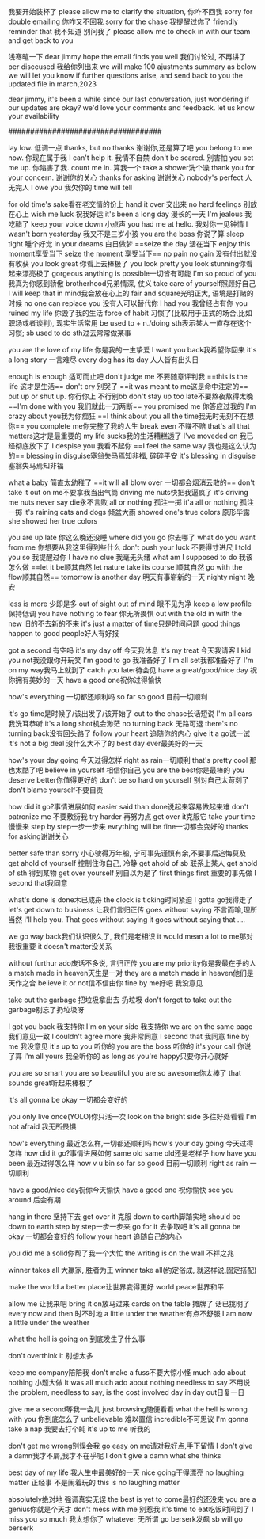 我要开始装杯了
please allow me to clarify the situation,
你咋不回我
sorry for double emailing
你咋又不回我
sorry for the chase
我提醒过你了
friendly reminder that
我不知道 别问我了
please allow me to check in with our team and get back to you


浅寒暄一下
dear jimmy hope the email finds you well
我们讨论过, 不再讲了
per disccused
我给你列出来
we will make 100 ajustments summary as below
we will let you know if further questions arise, and send back to you the updated file in march,2023


dear jimmy,
	it's been a while since our last conversation, just wondering if our updates are okay?
we'd love your comments and feedback. let us know your availability


###################################

lay low. 低调一点
thanks, but no thanks 谢谢你,还是算了吧
you belong to me now. 你现在属于我
I can't help it. 我情不自禁
don't be scared. 别害怕
you set me up. 你陷害了我.
count me in. 算我一个
take a shower洗个澡
thank you for your concern. 谢谢你的关心
thanks for asking 谢谢关心
nobody's perfect 人无完人
I owe you 我欠你的
time will tell

for old time's sake看在老交情的份上
hand it over 交出来
no hard feelings 别放在心上
wish me luck 祝我好运
it's been a long day 漫长的一天
I'm jealous 我吃醋了
keep your voice down 小点声
you had me at hello. 我对你一见钟情
I wasn't born yesterday 我又不是三岁小孩
you are the boss 你说了算
sleep tight 睡个好觉
in your dreams 白日做梦
==seize the day 活在当下
enjoy this moment享受当下
seize the moment 享受当下==
no pain no gain 没有付出就没有收获
you look great 你看上去棒极了
you look pretty
you look stunning你看起来漂亮极了
gorgeous
anything is possible一切皆有可能
I'm so proud of you 我真为你感到骄傲
brotherhood兄弟情深, 仗义
take care of yourself照顾好自己
I will keep that in mind我会放在心上的
fair and square光明正大, 语境是打赌的时候
no one can replace you 没有人可以替代你
I had you 我曾经占有你
you ruined my life 你毁了我的生活
force of habit 习惯了(比较用于正式的场合,比如职场或者谈判), 现实生活常用 be used to + n./doing sth表示某人一直存在这个习惯; sb used to do sth过去常常做某事

you are the love of my life 你是我的一生挚爱
I want you back我希望你回来
it's a long story 一言难尽
every dog has its day 人人皆有出头日

enough is enough 适可而止吧
don't judge me 不要随意评判我
==this is the life 这才是生活==
don't cry 别哭了
==it was meant to me这是命中注定的==
put up or shut up. 你行你上 不行别bb
don't stay up too late不要熬夜熬得太晚
==I'm done with you 我们就此一刀两断==
you promised me 你答应过我的
I'm crazy about you我为你痴狂
==I think about you all the time我无时无刻不在想你==
you complete me你完整了我的人生
break even 不赚不赔
that's all that matters这才是最重要的
my life sucks我的生活糟糕透了
I've moveded on 我已经彻底放下了
I despise you 我看不起你
==I feel the same way 我也是这么认为的==
blessing in disguise塞翁失马焉知非福, 碎碎平安
	it's blessing in disguise塞翁失马焉知非福

what a baby 简直太幼稚了
==it will all blow over 一切都会烟消云散的==
don't take it out on me不要拿我当出气筒
driving me nuts快把我逼疯了
	it's driving me nuts
never say die永不言败
all or nothing 孤注一掷
	it'a all or nothing 孤注一掷
it's raining cats and dogs 倾盆大雨
showed one's true colors 原形毕露
	she showed her true colors

you are up late 你这么晚还没睡
where did you go 你去哪了
what do you want from me 你想要从我这里得到些什么
don't push your luck 不要得寸进尺
I told you so 我提醒过你
I have no clue 我毫无头绪
what am I supposed to do 我该怎么做
==let it be顺其自然
let nature take its course 顺其自然
go with the flow顺其自然==
tomorrow is another day 明天有事崭新的一天
nighty night 晚安


less is more 少即是多
out of sight out of mind 眼不见为净
keep a low profile保持低调
you have nothing to fear 你无所畏惧
out with the old in with the new 旧的不去新的不来
it's just a matter of time只是时间问题
good things happen to good people好人有好报



got a second 有空吗
it's my day off 今天我休息
it's my treat 今天我请客
I kid you not我没跟你开玩笑
I'm good to go 我准备好了
I'm all set我都准备好了
I'm on my way我马上就到了
catch you later待会见
have a great/good/nice day 祝你拥有美妙的一天
have a good one祝你过得愉快



how's everything 一切都还顺利吗
so far so good 目前一切顺利

it's go time是时候了/该出发了/该开始了
cut to the chase长话短说
I'm all ears 我洗耳恭听
it's a long shot机会渺茫
no turning back 无路可退
	there's no turning back没有回头路了
follow your heart 追随你的内心
give it a go试一试
it's not a big deal 没什么大不了的
best day ever最美好的一天


how's your day going 今天过得怎样
right as rain一切顺利
that's pretty cool 那也太酷了吧
believe in yourself 相信你自己
you are the best你是最棒的
you deserve better你值得更好的
don't be so hard on yourself 别对自己太苛刻了
don't blame yourself不要自责



how did it go?事情进展如何
easier said than done说起来容易做起来难
don't patronize me 不要敷衍我
try harder 再努力点
get over it克服它
take your time 慢慢来
step by step一步一步来
evrything will be fine一切都会变好的
thanks for asking谢谢关心

better safe than sorry 小心驶得万年船, 宁可事先谨慎有余,不要事后追悔莫及
get ahold of yourself 控制住你自己, 冷静
	get ahold of sb 联系上某人
	get ahold of sth 得到某物
get over yourself 别自以为是了
first things first 重要的事先做
I second that我同意


what's done is done木已成舟
the clock is ticking时间紧迫
I gotta go我得走了
let's get down to business 让我们言归正传
goes without saying 不言而喻,理所当然
	I'll help you. That goes without saying 
	it goes without saying that ....


we go way back我们认识很久了, 我们是老相识
it would mean a lot to me那对我很重要
it doesn't matter没关系

without furthur ado废话不多说, 言归正传
you are my priority你是我最在乎的人
a match made in heaven天生是一对
	they are a match made in heaven他们是天作之合
believe it or not信不信由你
fine by me好吧 我没意见

take out the garbage 把垃圾拿出去  扔垃圾
	don't forget to take out the garbage别忘了扔垃圾呀

I got you back 我支持你
I'm on your side 我支持你
we are on the same page 我们意见一致
I couldn't agree more 我非常同意
I second that  我同意
fine by me 我没意见
it's up to you 听你的
you are the boss 听你的
it's your call 你说了算
I'm all yours 我全听你的
as long as you're happy只要你开心就好


you are so smart
you are so beautiful
you are so awesome你太棒了
that sounds great听起来棒极了

it's all gonna be okay 一切都会变好的

you only live once(YOLO)你只活一次
look on the bright side 多往好处看看
I'm not afraid 我无所畏惧




how's everything 最近怎么样,一切都还顺利吗
how's your day going 今天过得怎样
how did it go?事情进展如何
same old same old还是老样子
how have you been 最近过得怎么样 how v u bin
so far so good 目前一切顺利
right as rain 一切顺利



have a good/nice day祝你今天愉快
have a good one 祝你愉快
see you around 后会有期


hang in there 坚持下去
get over it 克服
down to earth脚踏实地
	should be down to earth
step by step一步一步来
go for it 去争取吧
it's all gonna be okay 一切都会变好的
follow your heart 追随自己的内心


you did me a solid你帮了我一个大忙
the writing is on the wall 不祥之兆


winner takes all 大赢家, 胜者为王
winner take all(约定俗成, 就这样说,固定搭配)



make the world a better place让世界变得更好
world peace世界和平


allow me 让我来吧
bring it on放马过来
cards on the table 摊牌了 话已挑明了
every now and then 时不时地
a little under the weather有点不舒服
	I am now a little under the weather

what the hell is going on 到底发生了什么事



don't overthink it 别想太多

keep me company陪陪我
don't make a fuss不要大惊小怪
much ado about nothing 小题大做
	It was all much ado about nothing
needless to say 不用说
	the problem, needless to say, is the cost involved
day in day out日复一日

give me a second等我一会儿
just browsing随便看看
what the hell is wrong with you 你到底怎么了
unbelievable 难以置信
incredible不可思议
I'm gonna take a nap 我要去打个盹
it's up to me 听我的

don't get me wrong别误会我
go easy on me请对我好点,手下留情
I don't give a damn我才不屑,我才不在乎呢
	I don't give a damn what she thinks

best day of my life 我人生中最美好的一天
nice going干得漂亮
no laughing matter 正经事 不是闹着玩的
	this is no laughing matter

absolutely绝对地 强调真实无误
the best is yet to come最好的还没来
you are a genius你就是个天才
don't mess with me 别惹我
it's time to eat吃饭时间到了
I miss you so much 我太想你了
whatever 无所谓
go berserk发飙
	sb will go berserk

